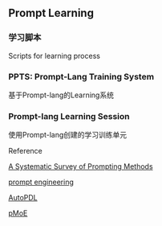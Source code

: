 ## Prompt Learning


### 学习脚本 

Scripts for learning process

### PPTS: Prompt-Lang Training System

基于Prompt-lang的Learning系统


### Prompt-lang Learning Session

使用Prompt-lang创建的学习训练单元



Reference

[A Systematic Survey of Prompting Methods](https://arxiv.org/abs/2107.13586)   

[prompt engineering](https://docs.anthropic.com/en/docs/build-with-claude/prompt-engineering/overview)   

[AutoPDL](https://arxiv.org/abs/2504.04365)    

[pMoE](https://openreview.net/forum?id=Z0eiiV3Yyh)  
